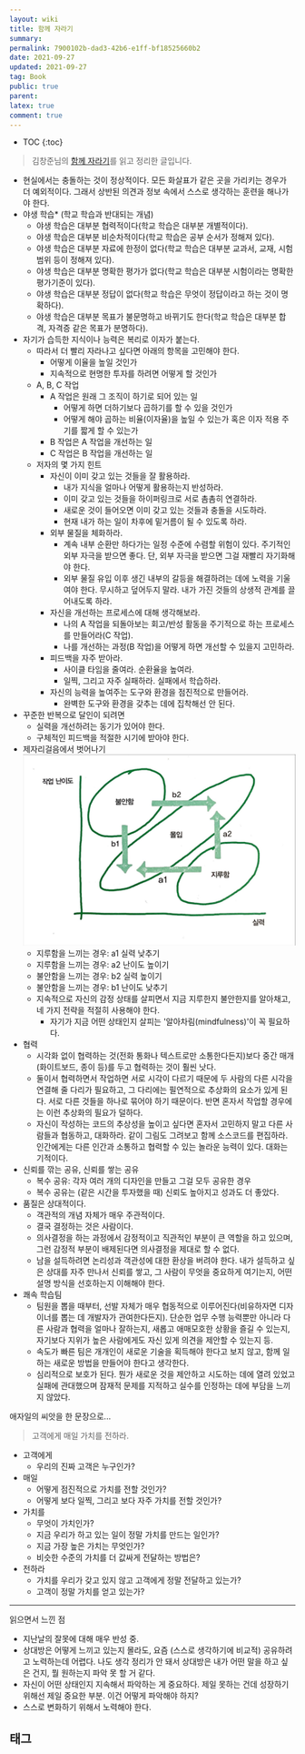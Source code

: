 ```yaml
---
layout: wiki
title: 함께 자라기
summary: 
permalink: 7900102b-dad3-42b6-e1ff-bf18525660b2
date: 2021-09-27
updated: 2021-09-27
tag: Book 
public: true
parent: 
latex: true
comment: true
---
```


* TOC
{:toc}

> 김창준님의 [함께 자라기](https://book.naver.com/bookdb/book_detail.nhn?bid=14341885)를 읽고 정리한 글입니다. 

- 현실에서는 충돌하는 것이 정상적이다. 모든 화살표가 같은 곳을 가리키는 경우가 더 예외적이다. 그래서 상반된 의견과 정보 속에서 스스로 생각하는 훈련을 해나가야 한다.
- 야생 학습* (학교 학습과 반대되는 개념)
  - 야생 학습은 대부분 협력적이다(학교 학습은 대부분 개별적이다).
  - 야생 학습은 대부분 비순차적이다(학교 학습은 공부 순서가 정해져 있다).
  - 야생 학습은 대부분 자료에 한정이 없다(학교 학습은 대부분 교과서, 교재, 시험 범위 등이 정해져 있다).
  - 야생 학습은 대부분 명확한 평가가 없다(학교 학습은 대부분 시험이라는 명확한 평가기준이 있다).
  - 야생 학습은 대부분 정답이 없다(학교 학습은 무엇이 정답이라고 하는 것이 명확하다).
  - 야생 학습은 대부분 목표가 불문명하고 바뀌기도 한다(학교 학습은 대부분 합격, 자격증 같은 목표가 분명하다).
- 자기가 습득한 지식이나 능력은 복리로 이자가 붙는다.
  - 따라서 더 빨리 자라나고 싶다면 아래의 항목을 고민해야 한다.
    - 어떻게 이율을 높일 것인가
    - 지속적으로 현명한 투자를 하려면 어떻게 할 것인가
  - A, B, C 작업
    - A 작업은 원래 그 조직이 하기로 되어 있는 일
      - 어떻게 하면 더하기보다 곱하기를 할 수 있을 것인가
      - 어떻게 해야 곱하는 비율(이자율)을 높일 수 있는가 혹은 이자 적용 주기를 짧게 할 수 있는가
    - B 작업은 A 작업을 개선하는 일
    - C 작업은 B 작업을 개선하는 일
  - 저자의 몇 가지 힌트
    - 자신이 이미 갖고 있는 것들을 잘 활용하라.
      - 내가 지식을 얼마나 어떻게 활용하는지 반성하라.
      - 이미 갖고 있는 것들을 하이퍼링크로 서로 촘촘히 연결하라.
      - 새로운 것이 들어오면 이미 갖고 있는 것들과 충돌을 시도하라.
      - 현재 내가 하는 일이 차후에 밑거름이 될 수 있도록 하라.
    - 외부 물질을 체화하라.
      - 계속 내부 순환만 하다가는 일정 수준에 수렴할 위험이 있다. 주기적인 외부 자극을 받으면 좋다. 단, 외부 자극을 받으면 그걸 재빨리 자기화해야 한다.
      - 외부 물질 유입 이후 생긴 내부의 갈등을 해결하려는 데에 노력을 기울여야 한다. 무시하고 덮어두지 말라. 내가 가진 것들의 상생적 관계를 끌어내도록 하라.
    - 자신을 개선하는 프로세스에 대해 생각해보라.
      - 나의 A 작업을 되돌아보는 회고/반성 활동을 주기적으로 하는 프로세스를 만들어라(C 작업).
      - 나를 개선하는 과정(B 작업)을 어떻게 하면 개선할 수 있을지 고민하라.
    - 피드백을 자주 받아라.
      - 사이클 타임을 줄여라. 순환율을 높여라.
      - 일찍, 그리고 자주 실패하라. 실패에서 학습하라.
    - 자신의 능력을 높여주는 도구와 환경을 점진적으로 만들어라.
      - 완벽한 도구와 환경을 갖추는 데에 집착해선 안 된다.
- 꾸준한 반복으로 달인이 되려면
  - 실력을 개선하려는 동기가 있어야 한다.
  - 구체적인 피드백을 적절한 시기에 받아야 한다.
- 제자리걸음에서 벗어나기
    ![제자리 걸음 도식](/assets/img/함께-자라기/제자리걸음-도식.jpeg)
    - 지루함을 느끼는 경우: a1 실력 낮추기
    - 지루함을 느끼는 경우: a2 난이도 높이기
    - 불안함을 느끼는 경우: b2 실력 높이기
    - 불안함을 느끼는 경우: b1 난이도 낮추기
    - 지속적으로 자신의 감정 상태를 살피면서 지금 지루한지 불안한지를 알아채고, 네 가지 전략을 적절히 사용해야 한다.
        - 자기가 지금 어떤 상태인지 살피는 '알아차림(mindfulness)'이 꼭 필요하다.
- 협력
  - 시각화 없이 협력하는 것(전화 통화나 텍스트로만 소통한다든지)보다 중간 매개(화이트보드, 종이 등)를 두고 협력하는 것이 훨씬 낫다.
  - 둘이서 협력하면서 작업하면 서로 시각이 다르기 때문에 두 사람의 다른 시각을 연결해 줄 다리가 필요하고, 그 다리에는 필연적으로 추상화의 요소가 있게 된다. 서로 다른 것들을 하나로 묶어야 하기 때문이다. 반면 혼자서 작업할 경우에는 이런 추상화의 필요가 덜하다.
  - 자신이 작성하는 코드의 추상성을 높이고 싶다면 혼자서 고민하지 말고 다른 사람들과 협동하고, 대화하라. 같이 그림도 그려보고 함께 소스코드를 편집하라. 인간에게는 다른 인간과 소통하고 협력할 수 있는 놀라운 능력이 있다. 대화는 기적이다.
- 신뢰를 깎는 공유, 신뢰를 쌓는 공유
  - 복수 공유: 각자 여러 개의 디자인을 만들고 그걸 모두 공유한 경우
  - 복수 공유는 (같은 시간을 투자했을 때) 신뢰도 높아지고 성과도 더 좋았다.
- 품질은 상대적이다.
  - 객관적의 개념 자체가 매우 주관적이다.
  - 결국 결정하는 것은 사람이다.
  - 의사결정을 하는 과정에서 감정적이고 직관적인 부분이 큰 역할을 하고 있으며, 그런 감정적 부분이 배제된다면 의사결정을 제대로 할 수 없다.
  - 남을 설득하려면 논리성과 객관성에 대한 환상을 버려야 한다. 내가 설득하고 싶은 상대를 자주 만나서 신뢰를 쌓고, 그 사람이 무엇을 중요하게 여기는지, 어떤 설명 방식을 선호하는지 이해해야 한다.
- 쾌속 학습팀
  - 팀원을 뽑을 때부터, 선발 자체가 매우 협동적으로 이루어진다(비유하자면 디자이너를 뽑는 데 개발자가 관여한다든지). 단순한 업무 수행 능력뿐만 아니라 다른 사람과 협력을 얼마나 잘하는지, 새롭고 애매모호한 상황을 즐길 수 있는지, 자기보다 지위가 높은 사람에게도 자신 있게 의견을 제안할 수 있는지 등.
  - 속도가 빠른 팀은 개개인이 새로운 기술을 획득해야 한다고 보지 않고, 함께 일하는 새로운 방법을 만들어야 한다고 생각한다.
  - 심리적으로 보호가 된다. 뭔가 새로운 것을 제안하고 시도하는 데에 열려 있었고 실패에 관대했으며 잠재적 문제를 지적하고 실수를 인정하는 데에 부담을 느끼지 않았다.

애자일의 씨앗을 한 문장으로...

> 고객에게 매일 가치를 전하라.

- 고객에게
  - 우리의 진짜 고객은 누구인가?
- 매일
  - 어떻게 점진적으로 가치를 전할 것인가?
  - 어떻게 보다 일찍, 그리고 보다 자주 가치를 전할 것인가?
- 가치를
  - 무엇이 가치인가?
  - 지금 우리가 하고 있는 일이 정말 가치를 만드는 일인가?
  - 지금 가장 높은 가치는 무엇인가?
  - 비슷한 수준의 가치를 더 값싸게 전달하는 방법은?
- 전하라
  - 가치를 우리가 갖고 있지 않고 고객에게 정말 전달하고 있는가?
  - 고객이 정말 가치를 얻고 있는가?

---

읽으면서 느낀 점
  - 지난날의 잘못에 대해 매우 반성 중.
  - 상대방은 어떻게 느끼고 있는지 몰라도, 요즘 (스스로 생각하기에 비교적) 공유하려고 노력하는데 어렵다. 나도 생각 정리가 안 돼서 상대방은 내가 어떤 말을 하고 싶은 건지, 뭘 원하는지 파악 못 할 거 같다. 
  - 자신이 어떤 상태인지 지속해서 파악하는 게 중요하다. 제일 못하는 건데 성장하기 위해선 제일 중요한 부분. 이건 어떻게 파악해야 하지?
  - 스스로 변화하기 위해서 노력해야 한다.

## 태그

